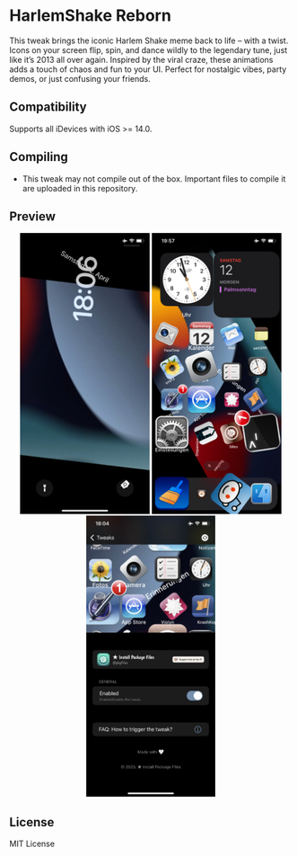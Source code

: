 # HarlemShake Reborn
This tweak brings the iconic Harlem Shake meme back to life – with a twist.
Icons on your screen flip, spin, and dance wildly to the legendary tune, just like it’s 2013 all over again.
Inspired by the viral craze, these animations adds a touch of chaos and fun to your UI.
Perfect for nostalgic vibes, party demos, or just confusing your friends.

## Compatibility
Supports all iDevices with iOS >= 14.0.

## Compiling
- This tweak may not compile out of the box. Important files to compile it are uploaded in this repository.

## Preview
<p align="center">
  <img src="https://raw.githubusercontent.com/pkgFiles/pkgfiles.github.io/refs/heads/main/depictions/com.pkgfiles.harlemshakereborn/screenshots/1.png" height="500">
  <img src="https://raw.githubusercontent.com/pkgFiles/pkgfiles.github.io/refs/heads/main/depictions/com.pkgfiles.harlemshakereborn/screenshots/2.png" height="500">
  <img src="https://raw.githubusercontent.com/pkgFiles/pkgfiles.github.io/refs/heads/main/depictions/com.pkgfiles.harlemshakereborn/screenshots/3.png" height="500">
</p>

## License
MIT License

